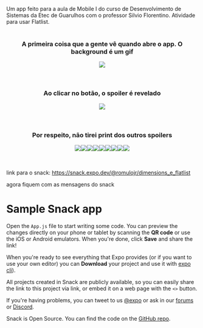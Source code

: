 Um app feito para a aula de Mobile I do curso de Desenvolvimento de Sistemas da Etec de Guarulhos com o professor Silvio Florentino. Atividade para usar Flatlist.
<br><br>
<div align="center">
  <h3>A primeira coisa que a gente vê quando abre o app. O background é um gif</h3>
  <img src="ImagensGit/1.png">
</div>
<br><br>
<div align="center">
  <h3>Ao clicar no botão, o spoiler é revelado</h3>
  <img src="ImagensGit/2.png">
</div>
<br><br>
<div align="center">
  <h3>Por respeito, não tirei print dos outros spoilers</h3>
  <img src="ImagensGit/3.png"><img src="ImagensGit/4.png"><img src="ImagensGit/5.png"><img src="ImagensGit/6.png"><img src="ImagensGit/7.png"><img src="ImagensGit/8.png"><img src="ImagensGit/9.png"><img src="ImagensGit/10.png"><img src="ImagensGit/11.png">
</div>
<br><br>

link para o snack: https://snack.expo.dev/@romulojr/dimensions_e_flatlist

agora fiquem com as mensagens do snack
# Sample Snack app

Open the `App.js` file to start writing some code. You can preview the changes directly on your phone or tablet by scanning the **QR code** or use the iOS or Android emulators. When you're done, click **Save** and share the link!

When you're ready to see everything that Expo provides (or if you want to use your own editor) you can **Download** your project and use it with [expo cli](https://docs.expo.dev/get-started/installation/#expo-cli)).

All projects created in Snack are publicly available, so you can easily share the link to this project via link, or embed it on a web page with the `<>` button.

If you're having problems, you can tweet to us [@expo](https://twitter.com/expo) or ask in our [forums](https://forums.expo.dev/c/expo-dev-tools/61) or [Discord](https://chat.expo.dev/).

Snack is Open Source. You can find the code on the [GitHub repo](https://github.com/expo/snack).
